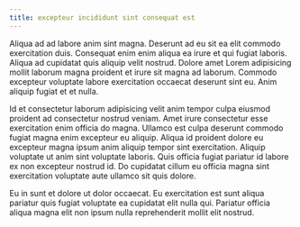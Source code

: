 ```yaml
---
title: excepteur incididunt sint consequat est
---
```


Aliqua ad ad labore anim sint magna. Deserunt ad eu sit ea elit commodo exercitation duis. Consequat enim enim aliqua ea irure et qui fugiat laboris. Aliqua ad cupidatat quis aliquip velit nostrud. Dolore amet Lorem adipisicing mollit laborum magna proident et irure sit magna ad laborum. Commodo excepteur voluptate labore exercitation occaecat deserunt sint eu. Anim aliquip fugiat et et nulla.

Id et consectetur laborum adipisicing velit anim tempor culpa eiusmod proident ad consectetur nostrud veniam. Amet irure consectetur esse exercitation enim officia do magna. Ullamco est culpa deserunt commodo fugiat magna enim excepteur eu aliquip. Aliqua id proident dolore eu excepteur magna ipsum anim aliquip tempor sint exercitation. Aliquip voluptate ut anim sint voluptate laboris. Quis officia fugiat pariatur id labore ex non excepteur nostrud id. Do cupidatat cillum eu officia magna sint exercitation voluptate aute ullamco sit quis dolore.

Eu in sunt et dolore ut dolor occaecat. Eu exercitation est sunt aliqua pariatur quis fugiat voluptate ea cupidatat elit nulla qui. Pariatur officia aliqua magna elit non ipsum nulla reprehenderit mollit elit nostrud.